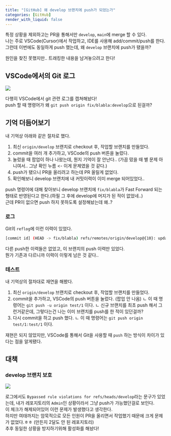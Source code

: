 ```yaml
---
title: "[GitHub] 왜 develop 브랜치에 push가 되었는가"
categories: [GitHub]
render_with_liquid: false
---
```


특정 상황을 제외하고는 PR을 통해서만 `develop`, `main`에 merge 할 수 있다.  
나는 주로 VSCode(Cursor)에서 작업하고, IDE를 사용해 add/commit/push를 한다.  
그런데 이번에도 동일하게 push 했는데, 왜 `develop` 브랜치에 push가 됐을까?

원인을 찾진 못했지만.. 트래킹한 내용을 남겨놓으려고 한다!

## VSCode에서의 Git 로그

![](https://velog.velcdn.com/images/gingaminga/post/840ff55d-e348-4a93-b2ac-0379892e1372/image.png)

다행히 VSCode에서 git 관련 로그를 캡쳐해놨다!  
push 할 때 명령어가 왜 `git push origin fix/blabla:develop`으로 된걸까?

## 기억 더듬어보기

내 기억상 아래와 같은 절차로 했다.  
1. 최신 `origin/develop` 브랜치로 checkout 후, 작업할 브랜치를 만들었다.  
2. commit을 여러 개 추가하고, VSCode의 push 버튼을 눌렀다.
3. 눌렀을 때 팝업이 하나 나왔는데, 뭔지 기억이 잘 안난다.. (가끔 떴을 때 별 문제 아니여서.. 그냥 확인 누름 <- 이게 문제였을 것 같다.)
4. push가 됐으니 PR을 올리려고 하는데 PR 올릴게 없었다.
5. 확인해보니 develop 브랜치에 내 커밋이력이 이미 merge 되어있었다..

push 명령어에 대해 찾아보니 develop 브랜치에 `fix/blabla`가 Fast Forward 되는 형태로 반영된다고 한다.(하필 그 후에 develop에 머지가 된 적이 없었네..)  
근데 PR이 없으면 push 하지 못하도록 설정해놨는데 왜..?

### 로그

Git의 `reflog`에 이런 이력이 있었다.

```bash
[commit id] (HEAD -> fix/blabla) refs/remotes/origin/develop@{10}: update by push
```

다른 push한 이력들은 없었고, 이 브랜치의 push 이력만 있었다.  
뭔가 기존과 다르니까 이력이 이렇게 남은 것 같다..

### 테스트

내 기억상의 절차대로 재연을 해봤다.

1. 최신 `origin/develop` 브랜치로 checkout 후, 작업할 브랜치를 만들었다.  
2. commit을 추가하고, VSCode의 push 버튼을 눌렀다. (팝업 안 나옴)
  ㄴ 이 때 명령어는 `git push -u origin test/1` 이다.
  ㄴ 신규 브랜치를 최초 push 해서 그런거같은데, 그렇다는건 나는 이미 브랜치를 push를 한 적이 있던걸까?
3. 다시 commit을 하고 push 했다.
  ㄴ 이 때 명령어는 `git push origin test/1:test/1` 이다.

재현은 되지 않았지만, VSCode를 통해서 Git을 사용할 때 `push` 하는 방식이 차이가 있다는 점을 알게됐다.  


## 대책
### develop 브랜치 보호

![](https://velog.velcdn.com/images/gingaminga/post/2ee3526f-e8e8-4088-8751-68b71d92bcb7/image.png)

로그에서도 `Bypassed rule violations for refs/heads/develop`라는 문구가 있었는데, 내가 레포지토리의 `Admin`인 상황이라서 그냥 push가 가능했던걸로 보인다.  
이 체크가 해제되어있어 이런 문제가 발생했다고 생각한다.  
하지만 여태까지는 암묵적으로 모든 인원이 PR을 올리면서 작업했기 때문에 크게 문제가 없었다.ㅎㅎ  (만든지 2달도 안 된 레포지토리)  
추후 동일한 상황을 방지하기위해 활성화를 해놨다!
